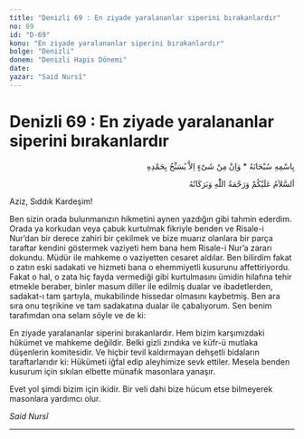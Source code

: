 ```yaml
---
title: "Denizli 69 : En ziyade yaralananlar siperini bırakanlardır"
no: 69
id: "D-69"
konu: "En ziyade yaralananlar siperini bırakanlardır"
bolge: "Denizli"
donem: "Denizli Hapis Dönemi"
date: 
yazar: "Said Nursî"
---
```


# Denizli 69 : En ziyade yaralananlar siperini bırakanlardır

<p class="arabic" dir="rtl" title="Meal: “Subhân Allah’ın adıyla” * “Hiçbir şey yoktur ki O'nu hamd ile tesbih etmesin” [İsrâ 17:44]">بِاسْمِهِ سُبْحَانَهُ * وَاِنْ مِنْ شَىْءٍ اِلاَّ يُسَبِّحُ بِحَمْدِهِ</p>

<p class="arabic" dir="rtl" title="Meal: “Allah’ın selâmı, rahmeti ve bereketleri, üzerinize olsun.”">اَلسَّلاَمُ عَلَيْكُمْ وَرَحْمَةُ اللّٰهِ وَبَرَكَاتُهُ</p>

Aziz, Sıddık Kardeşim!

Ben sizin orada bulunmanızın hikmetini aynen yazdığın gibi tahmin ederdim. Orada ya korkudan veya çabuk kurtulmak fikriyle benden ve Risale-i Nur’dan bir derece zahiri bir çekilmek ve bize muarız olanlara bir parça taraftar kendini göstermek vaziyeti hem bana hem Risale-i Nur’a zararı dokundu. Müdür ile mahkeme o vaziyetten cesaret aldılar. Ben bilirdim fakat o zatın eski sadakati ve hizmeti bana o ehemmiyetli kusurunu affettiriyordu. Fakat o hal, o zata hiç fayda vermediği gibi kurtulmasını ümidin hilafına tehir etmekle beraber, binler masum diller ile edilmiş dualar ve ibadetlerden, sadakat-ı tam şartıyla, mukabilinde hissedar olmasını kaybetmiş. Ben ara sıra onu teşrikine ve tam sadakatına dualar ile çabalıyorum. Sen benim tarafımdan ona selam söyle ve de ki:

En ziyade yaralananlar siperini bırakanlardır. Hem bizim karşımızdaki hükümet ve mahkeme değildir. Belki gizli zındıka ve küfr-ü mutlaka düşenlerin komitesidir. Ve hiçbir tevil kaldırmayan dehşetli bidaların taraftarlarıdır ki: Hükümeti iğfal edip aleyhimize sevk ettiler. Mesela benden kusurum için sıkılan elbette münafık masonlara yanaşır.

Evet yol şimdi bizim için ikidir. Bir veli dahi bize hücum etse bilmeyerek masonlara yardımcı olur.

*Said Nursî*

***
